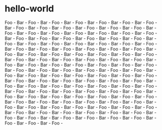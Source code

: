 # hello-world
Foo - Bar - Foo - Bar - Foo - Bar - Foo - Bar - Foo - Bar - Foo - Bar - Foo - Bar - 
Foo - Bar - Foo - Bar - Foo - Bar - Foo - Bar - Foo - Bar - Foo - Bar - Foo - Bar - 
Foo - Bar - Foo - Bar - Foo - Bar - Foo - Bar - Foo - Bar - Foo - Bar - Foo - Bar - 
Foo - Bar - Foo - Bar - Foo - Bar - Foo - Bar - Foo - Bar - Foo - Bar - Foo - Bar - 
Foo - Bar - Foo - Bar - Foo - Bar - Foo - Bar - Foo - Bar - Foo - Bar - Foo - Bar - 
Foo - Bar - Foo - Bar - Foo - Bar - Foo - Bar - Foo - Bar - Foo - Bar - Foo - Bar - 
Foo - Bar - Foo - Bar - Foo - Bar - Foo - Bar - Foo - Bar - Foo - Bar - Foo - Bar - 
Foo - Bar - Foo - Bar - Foo - Bar - Foo - Bar - Foo - Bar - Foo - Bar - Foo - Bar - 
Foo - Bar - Foo - Bar - Foo - Bar - Foo - Bar - Foo - Bar - Foo - Bar - Foo - Bar - 
Foo - Bar - Foo - Bar - Foo - Bar - Foo - Bar - Foo - Bar - Foo - Bar - Foo - Bar - 
Foo - Bar - Foo - Bar - Foo - Bar - Foo - Bar - Foo - Bar - Foo - Bar - Foo - Bar - 
Foo - Bar - Foo - Bar - Foo - Bar - Foo - Bar - Foo - Bar - Foo - Bar - Foo - Bar - 
Foo - Bar - Foo - Bar - Foo - Bar - Foo - Bar - Foo - Bar - Foo - Bar - Foo - Bar - 
Foo - Bar - Foo - Bar - Foo - Bar - Foo - Bar - Foo - Bar - Foo - Bar - Foo - Bar - 
Foo - Bar - Foo - Bar - Foo - Bar - Foo - Bar - Foo - Bar - Foo - Bar - Foo - Bar - 
Foo - Bar - Foo - Bar - Foo - Bar - Foo - Bar - Foo - Bar - Foo - Bar - Foo - Bar - 
Foo - Bar - Foo - Bar - Foo - Bar - Foo - Bar - Foo - Bar - Foo - Bar - Foo - Bar - 
Bar - Foo - Bar - Foo - Bar - Foo - Bar - Foo - Bar - Foo - Bar - Foo - Bar - Foo -
